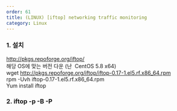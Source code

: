```yaml
---   
order: 61   
title: (LINUX) [iftop] networking traffic monitoring   
category: Linux   
---   
```

   
### 1. 설치      
http://pkgs.repoforge.org/iftop/   
해당 OS에 맞는 버전 다운 (난  CentOS 5.8 x64)   
wget http://pkgs.repoforge.org/iftop/iftop-0.17-1.el5.rf.x86_64.rpm   
rpm -Uvh iftop-0.17-1.el5.rf.x86_64.rpm    
Yum install iftop   
   
### 2. iftop -p -B -P    
